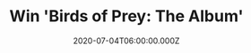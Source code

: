 ---
campaign-uuid: "c-a74cf419-25ba-46dc-a551-14dbc8395093"
type: "Competition"
category: "Music"
date: "2020-07-04T06:00:00.000Z"
end-date: "2020-09-04T06:00:00.000Z"
disable-form: false
is_promoted: true
has_entry_page: true
title: "Win 'Birds of Prey: The Album'"
competition-description: "<p>We have on our hands the soundtrack from the Harley Quinn\
  \ movie 'Birds of Prey'. The album features 15-tracks of amazing singers such as\
  \ 'Diamonds' by Megan Thee Stallion & Normani, 'Sway With Me' by Saweetie & Galxara\
  \ and 'Boss Bitch' by Doja Cat. We have one copy to give away to one lucky NME AAA\
  \ member.</p>\n<p>Click below for a chance to win it now!</p>\n"
hero-header: "Win 'Birds of Prey: The Album'"
terms-confirmation: "N/A"
banner-img: "https://assets.expresslyapp.com/asset-02172aaf-5240-498b-806c-14e91a7d061e.jpg"
logo-left-href: "aaa.nme.com"
logo-left-image: "https://assets.expresslyapp.com/asset-3fecae3f-764f-4cce-bca7-43ab04d612ed.jpg"
logo-left-title: "NME AAA"
bg-image-hero: "https://assets.expresslyapp.com/asset-bf4b210d-7dfa-457a-9148-f8dbf59646f1.png"
bg-image-first: "https://assets.expresslyapp.com/asset-c74b4296-8235-4923-b863-abd58d4c6517.jpg"
section1-content: "<p>We have managed to get our hands on the soundtrack from the\
  \ Harley Quinn movie 'Birds of Prey', starring Margot Robbie, featuring an all-female\
  \ cast of rap and pop's biggest names. </p>\n<p>The album features 15 tracks, including\
  \ 'Diamonds' by Megan Thee Stallion & Normani, 'Sway With Me' by Saweetie & Galxara\
  \ and 'Boss Bitch' by Doja Cat. Enter below and it could be yours.</p>\n"
entry-title: "Win 'Birds of Prey: The Album'"
entry-content: "<p>Enter the draw to win 'Birds of Prey: The Album' by completing\
  \ the form below before 23:59 on the 4th of September 2020.</p>\n"
has-winner: false
prize-description: "Birds of Prey: The Album"
special-conditions: "Multiple entries are allowed up to one every day."
country-restrictions:
- "GB"
---